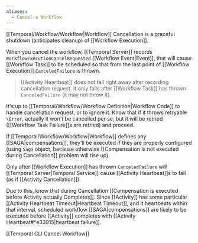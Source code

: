 ```yaml
---
aliases:
  - Cancel a Workflow
---
```

[[Temporal/Workflow/Workflow|Workflow]] Cancellation is a graceful shutdown (anticipates cleanup) of [[Workflow Execution]].

When you cancel the workflow, [[Temporal Server]] records `WorkflowExecutionCancelRequested` [[Workflow Event|Event]], that will cause [[Workflow Task]] to be scheduled so that from the last point of [[Workflow Execution]] `CanceledFailure` is thrown.

> [[Activity Heartbeat]] does not fail right away after recording cancellation request. It only fails after [[Workflow Task]] has thrown `CanceledFailure` (it may not throw it).

It's up to [[Temporal/Workflow/Workflow Definition|Workflow Code]] to handle cancellation request, or to ignore it. Know that if it throws retryable `\Error`, actually it won't be cancelled per se, but it will be retried ([[Workflow Task Failure]]s are retried) and proceed.

If [[Temporal/Workflow/Workflow|Workflow]] defines any [[SAGA|compensations]], they'll be executed if they are properly configured (using `Saga` object, because otherwise [[Compensation is not executed during Cancellation]] problem will rise up).

Only after [[Workflow Execution]] has thrown `CanceledFailure` will [[Temporal Server|Temporal Service]] cause [[Activity Heartbeat]]s to fail (as if [[Activity Cancellation]]).

Due to this, know that during Cancellation [[Compensation is executed before Activity actually Completes]]. Since [[Activity]] has some particular [[Activity Heartbeat Timeout|Heartbeat Timeout]], and it heartbeats within that interval, scheduled workflow [[SAGA|compensations]] are likely to be executed before [[Activity]] completes with [[Activity Heartbeat#^e33915|heartbeat failure]].

[[Temporal CLI Cancel Workflow]]